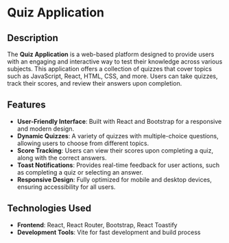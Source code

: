 # Quiz Application

## Description

The **Quiz Application** is a web-based platform designed to provide users with an engaging and interactive way to test their knowledge across various subjects. This application offers a collection of quizzes that cover topics such as JavaScript, React, HTML, CSS, and more. Users can take quizzes, track their scores, and review their answers upon completion.

## Features

- **User-Friendly Interface**: Built with React and Bootstrap for a responsive and modern design.
- **Dynamic Quizzes**: A variety of quizzes with multiple-choice questions, allowing users to choose from different topics.
- **Score Tracking**: Users can view their scores upon completing a quiz, along with the correct answers.
- **Toast Notifications**: Provides real-time feedback for user actions, such as completing a quiz or selecting an answer.
- **Responsive Design**: Fully optimized for mobile and desktop devices, ensuring accessibility for all users.

## Technologies Used

- **Frontend**: React, React Router, Bootstrap, React Toastify
- **Development Tools**: Vite for fast development and build process


